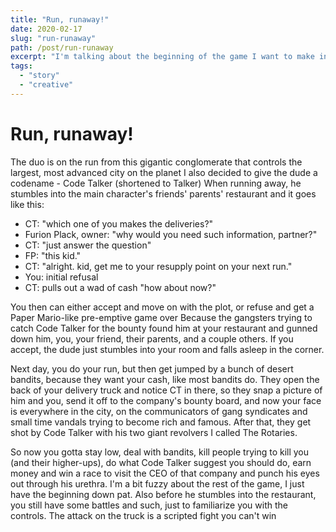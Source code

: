```yaml
---
title: "Run, runaway!"
date: 2020-02-17
slug: "run-runaway"
path: /post/run-runaway
excerpt: "I'm talking about the beginning of the game I want to make in the future. It talks about Code Talker, a prolific engineer said to be able to talk machines back to life."
tags:
  - "story"
  - "creative"
---
```


# Run, runaway!

The duo is on the run from this gigantic conglomerate that controls the largest, most advanced city on the planet
I also decided to give the dude a codename - Code Talker (shortened to Talker)
When running away, he stumbles into the main character's friends' parents' restaurant and it goes like this:

- CT: "which one of you makes the deliveries?"
- Furion Plack, owner: "why would you need such information, partner?"
- CT: "just answer the question"
- FP: "this kid."
- CT: "alright. kid, get me to your resupply point on your next run."
- You: initial refusal
- CT: pulls out a wad of cash "how about now?"

You then can either accept and move on with the plot, or refuse and get a Paper Mario-like pre-emptive game over
Because the gangsters trying to catch Code Talker for the bounty found him at your restaurant and gunned down him, you, your friend, their parents, and a couple others.
If you accept, the dude just stumbles into your room and falls asleep in the corner.

Next day, you do your run, but then get jumped by a bunch of desert bandits, because they want your cash, like most bandits do.
They open the back of your delivery truck and notice CT in there, so they snap a picture of him and you, send it off to the company's bounty board, and now your face is everywhere in the city, on the communicators of gang syndicates and small time vandals trying to become rich and famous.
After that, they get shot by Code Talker with his two giant revolvers I called The Rotaries.

So now you gotta stay low, deal with bandits, kill people trying to kill you (and their higher-ups), do what Code Talker suggest you should do, earn money and win a race to visit the CEO of that company and punch his eyes out through his urethra.
I'm a bit fuzzy about the rest of the game, I just have the beginning down pat.
Also before he stumbles into the restaurant, you still have some battles and such, just to familiarize you with the controls.
The attack on the truck is a scripted fight you can't win
